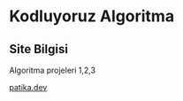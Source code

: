 # Kodluyoruz Algoritma



## Site Bilgisi
Algoritma projeleri 1,2,3

[patika.dev](https://www.patika.dev)